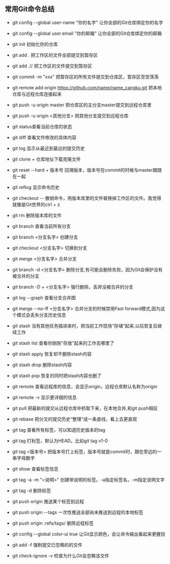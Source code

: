 ## 常用Git命令总结

- git config --global user-name "你的名字" 让你全部的Git仓库绑定你的名字

- git config --global user.email "你的邮箱" 让你全部的Git仓库绑定你的邮箱
- git init 初始化你的仓库
- git add . 把工作区的文件全部提交到暂存区
- git add ./<file>/ 把工作区的<file>文件提交到暂存区
- git commit -m "xxx" 把暂存区的所有文件提交到仓库区，暂存区空空荡荡
- git remote add origin https://github.com/name/name_cangku.git 把本地仓库与远程仓库连接起来
- git push -u origin master 把仓库区的主分支master提交到远程仓库里
- git push -u origin <其他分支> 把其他分支提交到远程仓库
- git status查看当前仓库的状态
- git diff 查看文件修改的具体内容
- git log 显示从最近到最远的提交历史
- git clone + 仓库地址下载克隆文件
- git reset --hard + 版本号 回溯版本，版本号在commit的时候与master跟随在一起
- git reflog 显示命令历史
- git checkout -- <file> 撤销命令，用版本库里的文件替换掉工作区的文件。我觉得就像是Git世界的ctrl + z
- git rm 删除版本库的文件
- git branch 查看当前所有分支
- git branch <分支名字> 创建分支
- git checkout <分支名字> 切换到分支
- git merge <分支名字> 合并分支
- git branch -d <分支名字> 删除分支,有可能会删除失败，因为Git会保护没有被合并的分支
- git branch -D + <分支名字> 强行删除，丢弃没被合并的分支
- git log --graph 查看分支合并图
- git merge --no-ff <分支名字> 合并分支的时候禁用Fast forward模式,因为这个模式会丢失分支历史信息
- git stash 当有其他任务插进来时，把当前工作现场“存储”起来,以后恢复后继续工作
- git stash list 查看你刚刚“存放”起来的工作去哪里了
- git stash apply 恢复却不删除stash内容
- git stash drop 删除stash内容
- git stash pop 恢复的同时把stash内容也删了
- git remote 查看远程库的信息，会显示origin，远程仓库默认名称为origin
- git remote -v 显示更详细的信息
- git pull 把最新的提交从远程仓库中抓取下来，在本地合并,和git push相反
- git rebase 把分叉的提交历史“整理”成一条直线，看上去更直观
- git tag 查看所有标签，可以知道历史版本的tag
- git tag <name> 打标签，默认为HEAD。比如git tag v1-0
- git tag <tagName> <版本号> 把版本号打上标签，版本号就是commit时，跟在旁边的一串字母数字
- git show <tagName> 查看标签信息
- git tag -a <tagName> -m "<说明>" 创建带说明的标签。-a指定标签名，-m指定说明文字
- git tag -d <tagName> 删除标签
- git push origin <tagname> 推送某个标签到远程
- git push origin --tags 一次性推送全部尚未推送到远程的本地标签
- git push origin :refs/tags/<tagname> 删除远程标签<tagname>
- git config --global color-ui true 让Git显示颜色，会让命令输出看起来更醒目
- git add -f <file> 强制提交已忽略的的文件
- git check-ignore -v <file> 检查为什么Git会忽略该文件
